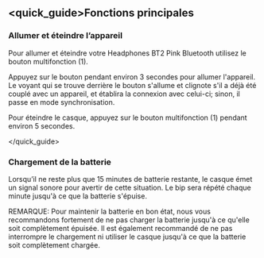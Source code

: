 ## <quick_guide>Fonctions principales 

### Allumer et éteindre l’appareil 

Pour allumer et éteindre votre Headphones BT2 Pink Bluetooth utilisez le bouton multifonction (1). 

Appuyez sur le bouton pendant environ 3 secondes pour allumer l'appareil. Le voyant qui se trouve derrière le bouton s'allume et clignote s'il a déjà été couplé avec un appareil, et établira la connexion avec celui-ci; sinon, il passe en mode synchronisation.

Pour éteindre le casque, appuyez sur le bouton multifonction (1) pendant environ 5 secondes. 

</quick_guide>

### Chargement de la batterie 

Lorsqu’il ne reste plus que 15 minutes de batterie restante, le casque émet un signal sonore pour avertir de cette situation. Le bip sera répété chaque minute jusqu'à ce que la batterie s'épuise. 

REMARQUE: Pour maintenir la batterie en bon état, nous vous recommandons fortement de ne pas charger la batterie jusqu'à ce qu'elle soit complètement épuisée. Il est également recommandé de ne pas interrompre le chargement ni utiliser le casque  jusqu'à ce que la batterie soit complètement chargée. 
